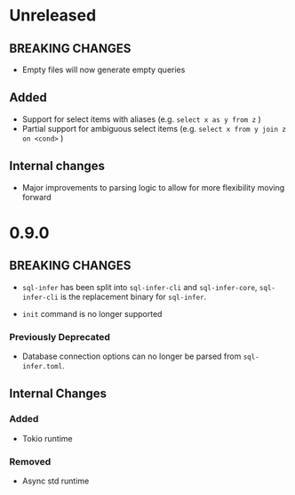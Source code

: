 # Unreleased

## BREAKING CHANGES
- Empty files will now generate empty queries

## Added
- Support for select items with aliases (e.g. `select x as y from z` )
- Partial support for ambiguous select items (e.g. `select x from y join z on <cond>` )

## Internal changes
- Major improvements to parsing logic to allow for more flexibility moving forward

# 0.9.0

## BREAKING CHANGES
- `sql-infer` has been split into `sql-infer-cli` and `sql-infer-core`, `sql-infer-cli` is the replacement binary for `sql-infer`.

- `init` command is no longer supported

### Previously Deprecated
- Database connection options can no longer be parsed from `sql-infer.toml`.


## Internal Changes

### Added
- Tokio runtime
### Removed
- Async std runtime